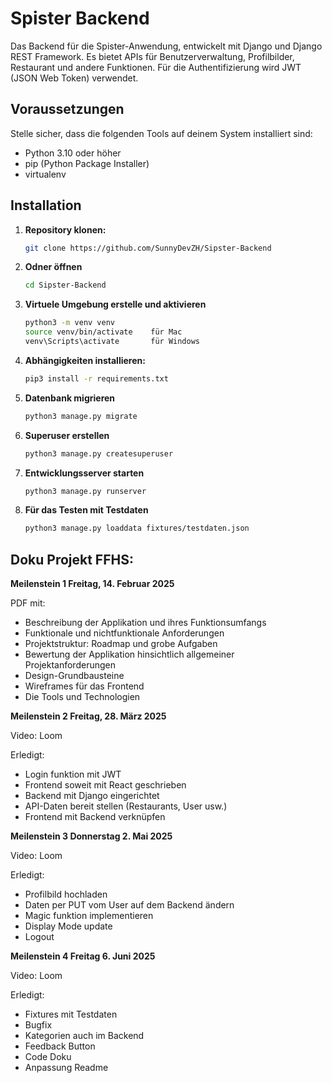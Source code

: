 # Spister Backend

Das Backend für die Spister-Anwendung, entwickelt mit Django und Django REST Framework. Es bietet APIs für Benutzerverwaltung, Profilbilder, Restaurant und andere Funktionen. Für die Authentifizierung wird JWT (JSON Web Token) verwendet.

## Voraussetzungen

Stelle sicher, dass die folgenden Tools auf deinem System installiert sind:

- Python 3.10 oder höher
- pip (Python Package Installer)
- virtualenv 

## Installation

1. **Repository klonen:**

   ```bash
   git clone https://github.com/SunnyDevZH/Sipster-Backend
   
2. **Odner öffnen**

    ```bash
    cd Sipster-Backend

3. **Virtuele Umgebung erstelle und aktivieren**

    ```bash
    python3 -m venv venv
    source venv/bin/activate    für Mac
    venv\Scripts\activate       für Windows

4. **Abhängigkeiten installieren:**

    ```bash
    pip3 install -r requirements.txt

5. **Datenbank migrieren**

    ```bash
    python3 manage.py migrate

6. **Superuser erstellen**

    ```bash
    python3 manage.py createsuperuser

7. **Entwicklungsserver starten**

    ```bash
    python3 manage.py runserver

8.  **Für das Testen mit Testdaten**
    ```bash
    python3 manage.py loaddata fixtures/testdaten.json

## Doku Projekt FFHS:

**Meilenstein 1 Freitag, 14. Februar 2025**

PDF mit:

- Beschreibung der Applikation und ihres Funktionsumfangs
- Funktionale und nichtfunktionale Anforderungen
- Projektstruktur: Roadmap und grobe Aufgaben
- Bewertung der Applikation hinsichtlich allgemeiner Projektanforderungen
- Design-Grundbausteine
- Wireframes für das Frontend
- Die Tools und Technologien

**Meilenstein 2 Freitag, 28. März 2025**

Video: Loom 

Erledigt:
- Login funktion mit JWT
- Frontend soweit mit React geschrieben
- Backend mit Django eingerichtet
- API-Daten bereit stellen (Restaurants, User usw.)
- Frontend mit Backend verknüpfen

**Meilenstein 3 Donnerstag 2. Mai 2025**

Video: Loom 

Erledigt:
- Profilbild hochladen
- Daten per PUT vom User auf dem Backend ändern
- Magic funktion implementieren
- Display Mode update
- Logout

**Meilenstein 4 Freitag 6. Juni 2025**

Video: Loom 

Erledigt:
- Fixtures mit Testdaten
- Bugfix
- Kategorien auch im Backend 
- Feedback Button
- Code Doku
- Anpassung Readme
